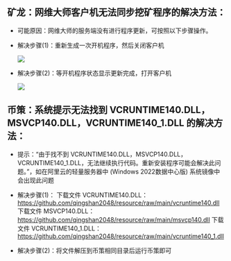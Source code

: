 ## 矿龙：网维大师客户机无法同步挖矿程序的解决方法：

- 可能原因：网维大师的服务端没有进行程序更新，可按照以下步骤操作。
- 解决步骤(1)：重新生成一次开机程序，然后关闭客户机

  <img src="https://github.com/qingshan2048/resource/blob/main/wangweidashi1.jpg">
- 解决步骤(2)：等开机程序状态显示更新完成，打开客户机

  <img src="https://github.com/qingshan2048/resource/blob/main/wangweidashi2.jpg">

## 币策：系统提示无法找到 VCRUNTIME140.DLL，MSVCP140.DLL，VCRUNTIME140_1.DLL 的解决方法：

- 提示：“由于找不到 VCRUNTIME140.DLL，MSVCP140.DLL，VCRUNTIME140_1.DLL，无法继续执行代码。重新安装程序可能会解决此问题。”，如在阿里云的轻量服务器中 (Windows 2022数据中心版) 系统镜像中会出现此问题
- 解决步骤(1)：
  下载文件 VCRUNTIME140.DLL：https://github.com/qingshan2048/resource/raw/main/vcruntime140.dll
  下载文件 MSVCP140.DLL：https://github.com/qingshan2048/resource/raw/main/msvcp140.dll
  下载文件 VCRUNTIME140_1.DLL：https://github.com/qingshan2048/resource/raw/main/vcruntime140_1.dll

- 解决步骤(2)：将文件解压到币策相同目录后运行币策即可
